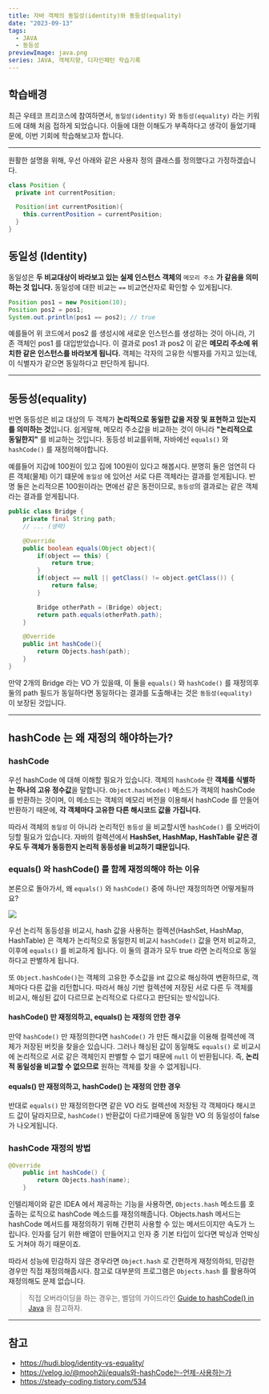 ```yaml
---
title: 자바 객체의 동일성(identity)와 동등성(equality)
date: "2023-09-13"
tags:
  - JAVA
  - 동등성
previewImage: java.png
series: JAVA, 객체지향, 디자인패턴 학습기록
---
```


## 학습배경

최근 우테코 프리코스에 참여하면서, `동일성(identity)` 와 `동등성(equality)` 라는 키워드에 대해 처음 접하게 되었습니다. 이들에 대한 이해도가 부족하다고 생각이 들었기때문에, 이번 기회에 학습해보고자 합니다.

---

원활한 설명을 위해, 우선 아래와 같은 사용자 정의 클래스를 정의했다고 가정하겠습니다.

```java
class Position {
  private int currentPosition;

  Position(int currentPosition){
    this.currentPosition = currentPosition;
  }
}
```

## 동일성 (Identity)

동일성은 **두 비교대상이 바라보고 있는 실제 인스턴스 객체의** `메모리 주소` **가 같음을 의미하는 것 입니다.** 동일성에 대한 비교는 `==` 비교연산자로 확인할 수 있게됩니다.

```java
Position pos1 = new Position(10);
Position pos2 = pos1;
System.out.println(pos1 == pos2); // true
```

예를들어 위 코드에서 pos2 를 생성시에 새로운 인스턴스를 생성하는 것이 아니라, 기존 객체인 pos1 를 대입받았습니다. 이 결과로 pos1 과 pos2 이 같은 **메모리 주소에 위치한 같은 인스턴스를 바라보게 됩니다.** 객체는 각자의 고유한 식별자를 가지고 있는데, 이 식별자가 같으면 동일하다고 판단하게 됩니다.

---

## 동등성(equality)

반면 동등성은 비교 대상의 두 객체가 **논리적으로 동일한 값을 저장 및 표현하고 있는지를 의미하는 것**입니다. 쉽게말해, 메모리 주소값을 비교하는 것이 아니라 **"논리적으로 동일한지"** 를 비교하는 것입니다. 동등성 비교를위해, 자바에선 `equals()` 와 `hashCode()` 를 재정의해야합니다.

예를들어 지갑에 100원이 있고 집에 100원이 있다고 해봅시다. 분명히 둘은 엄연히 다른 객체(물체) 이기 떄문에 `동일성` 에 있어선 서로 다른 객체라는 결과를 얻게됩니다. 반명 둘은 논리적으론 100원이라는 면에선 같은 동전이므로, `동등성`의 결과로는 같은 객체라는 결과를 얻게됩니다.

```java
public class Bridge {
    private final String path;
    // ... (생략)

    @Override
    public boolean equals(Object object){
        if(object == this) {
            return true;
        }
        if(object == null || getClass() != object.getClass()) {
            return false;
        }

        Bridge otherPath = (Bridge) object;
        return path.equals(otherPath.path);
    }

    @Override
    public int hashCode(){
        return Objects.hash(path);
    }
}
```

만약 2개의 Bridge 라는 VO 가 있을때, 이 둘을 `equals()` 와 `hashCode()` 를 재정의후 둘의 path 필드가 동일하다면 동일하다는 결과를 도출해내는 것은 `동등성(equality)` 이 보장된 것입니다.

---

## hashCode 는 왜 재정의 해야하는가?

### hashCode

우선 hashCode 에 대해 이해할 필요가 있습니다. 객체의 `hashCode` 란 **객체를 식별하는 하나의 고유 정수값**을 말합니다. `Object.hashCode()` 메소드가 객체의 hashCode 를 반환하는 것이며, 이 메소드는 객체의 메모리 버전을 이용해서 hashCode 를 만들어 반환하기 때문에, **각 객체마다 고유한 다른 해시코드 값을 가집니다.**

따라서 객체의 `동일성` 이 아니라 논리적인 `동등성` 을 비교할시엔 `hashCode()` 를 오버라이딩할 필요가 있습니다. 자바의 컬렉션에서 **HashSet, HashMap, HashTable 같은 경우도 두 객체가 동등한지 논리적 동등성을 비교하기 떄문입니다.**

### equals() 와 hashCode() 를 함께 재정의해야 하는 이유

본론으로 돌아가서, 왜 `equals()` 와 `hashCode()` 중에 하나만 재정의하면 어떻게될까요?

![](https://velog.velcdn.com/images/msung99/post/69219e7d-a257-423f-b9a7-b1c33c22e86e/image.png)

우선 논리적 동등성을 비교시, hash 값을 사용하는 컬렉션(HashSet, HashMap, HashTable) 은 객체가 논리적으로 동일한지 비교시 `hashCode()` 값을 먼저 비교하고, 이후에 `equals()` 를 비교하게 됩니다. 이 둘의 결과가 모두 true 라면 논리적으로 동일하다고 판별하게 됩니다.

또 `Object.hashCode()`는 객체의 고유한 주소값을 int 값으로 해싱하여 변환하므로, 객체마다 다른 값을 리턴합니다. 따라서 해싱 기반 컬렉션에 저장된 서로 다른 두 객체를 비교시, 해싱된 값이 다르므로 논리적으로 다르다고 판단되는 방식입니다.

#### hashCode() 만 재정의하고, equals() 는 재정의 안한 경우

만약 `hashCode()` 만 재정의한다면 `hashCode()` 가 만든 해시값을 이용해 컬렉션에 객체가 저장된 버킷을 찾을순 있습니다. 그러나 해싱된 값이 동일해도 `equals()` 로 비교시에 논리적으로 서로 같은 객체인지 판별할 수 없기 때문에 `null` 이 반환됩니다. 즉, **논리적 동일성을 비교할 수 없으므로** 원하는 객체를 찾을 수 없게됩니다.

#### equals() 만 재정의하고, hashCode() 는 재정의 안한 경우

반대로 `equals()` 만 재정의한다면 같은 VO 라도 컬렉션에 저장된 각 객체마다 해시코드 값이 달라지므로, `hashCode()` 반환값이 다르기때문에 동일한 VO 의 동일성이 false 가 나오게됩니다.

### hashCode 재정의 방법

```java
@Override
    public int hashCode() {
        return Objects.hash(name);
    }
```

인텔리제이와 같은 IDEA 에서 제공하는 기능을 사용하면, `Objects.hash` 메소드를 호출하는 로직으로 hashCode 메소드를 재정의해줍니다. Objects.hash 메서드는 hashCode 메서드를 재정의하기 위해 간편히 사용할 수 있는 메서드이지만 속도가 느립니다. 인자를 담기 위한 배열이 만들어지고 인자 중 기본 타입이 있다면 박싱과 언박싱도 거쳐야 하기 때문이죠.

따라서 성능에 민감하지 않은 경우라면 `Object.hash` 로 간편하게 재정의하되, 민감한 경우만 직접 재정의해줍시다. 참고로 대부분의 프로그램은 `Objects.hash` 를 활용하여 재정의해도 문제 없습니다.

> 직접 오버라이딩을 하는 경우는, 벨덤의 가이드라인 [Guide to hashCode() in Java](https://www.baeldung.com/java-hashcode) 을 참고하자.

---

## 참고

- https://hudi.blog/identity-vs-equality/
- https://velog.io/@mooh2jj/equals와-hashCode는-언제-사용하는가
- https://steady-coding.tistory.com/534
